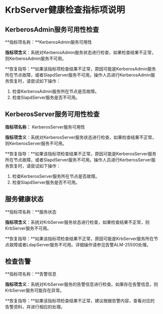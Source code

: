 # KrbServer健康检查指标项说明<a name="mrs_01_0263"></a>

## KerberosAdmin服务可用性检查<a name="section13031472111847"></a>

**指标项名称：**KerberosAdmin服务可用性

**指标项含义**：系统对KerberosAdmin服务状态进行检查，如果检查结果不正常，则KerberosAdmin服务不可用。

**恢复指导：**如果该指标项检查结果不正常，原因可能是KerberosAdmin服务所在节点故障，或者SlapdServer服务不可用。操作人员进行KerberosAdmin服务恢复时，请尝试如下操作：

1.  检查KerberosAdmin服务所在节点是否故障。
2.  检查SlapdServer服务是否不可用。

## KerberosServer服务可用性检查<a name="section4286505111847"></a>

**指标项名称：**  KerberosServer服务可用性

**指标项含义**：系统对KerberosServer服务状态进行检查，如果检查结果不正常，则KerberosServer服务不可用。

**恢复指导：**如果该指标项检查结果不正常，原因可能是KerberosServer服务所在节点故障，或者SlapdServer服务不可用。操作人员进行KerberosServer服务恢复时，请尝试如下操作：

1.  检查KerberosServer服务所在节点是否故障。
2.  检查SlapdServer服务是否不可用。

## 服务健康状态<a name="section10332115111848"></a>

**指标项名称：**服务状态

**指标项含义**：系统对KrbServer服务状态进行检查，如果检查结果不正常，则KrbServer服务不可用。

**恢复指导：**如果该指标项检查结果不正常，原因可能是KrbServer服务所在节点故障或者LdapServer服务不可用。详细操作请参见告警ALM-25500处理。

## 检查告警<a name="section44007141111848"></a>

**指标项名称：**告警信息

**指标项含义**：系统对KrbServer服务的告警信息进行检查。如果存在告警信息，则KrbServer服务可能存在异常。

**恢复指导：**如果该指标项检查结果不正常，建议根据告警内容，查看对应的告警资料，并进行相应的处理。

